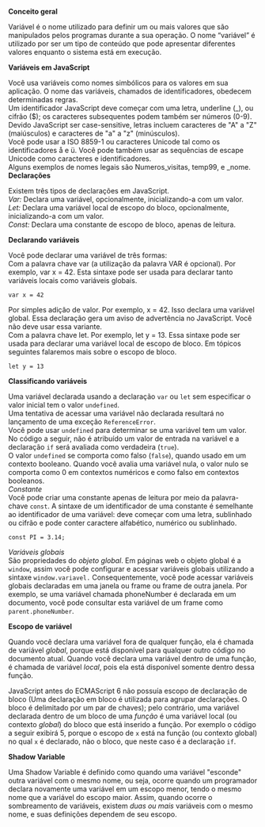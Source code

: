 **Conceito geral**

Variável é o nome utilizado para definir um ou mais valores que são manipulados pelos programas durante a sua operação. O nome “variável” é utilizado por ser um tipo de conteúdo que pode apresentar diferentes valores enquanto o sistema está em execução.

**Variáveis em JavaScript**

Você usa variáveis como nomes simbólicos para os valores em sua aplicação. O nome das variáveis, chamados de identificadores, obedecem determinadas regras.  
Um identificador JavaScript deve começar com uma letra, underline (_), ou cifrão ($); os caracteres subsequentes podem também ser números (0-9). Devido JavaScript ser case-sensitive, letras incluem caracteres de "A" a "Z" (maiúsculos) e caracteres de "a" a "z" (minúsculos).  
Você pode usar a ISO 8859-1 ou caracteres Unicode tal como os identificadores å e ü. Você pode também usar as sequências de escape Unicode como caracteres e identificadores.  
Alguns exemplos de nomes legais são Numeros_visitas, temp99, e _nome.  
**Declarações**

Existem três tipos de declarações em JavaScript.  
*Var:* Declara uma variável, opcionalmente, inicializando-a com um valor.  
*Let:* Declara uma variável local de escopo do bloco, opcionalmente, inicializando-a com um valor.  
*Const:* Declara uma constante de escopo de bloco, apenas de leitura.

**Declarando variáveis**

Você pode declarar uma variável de três formas:  
Com a palavra chave var (a utilização da palavra VAR é opcional). Por exemplo, var x = 42. Esta sintaxe pode ser usada para declarar tanto variáveis locais como variáveis globais.

```
var x = 42
```

Por simples adição de valor. Por exemplo, x = 42. Isso declara uma variável global. Essa declaração gera um aviso de advertência no JavaScript. Você não deve usar essa variante.  
Com a palavra chave let. Por exemplo, let y = 13. Essa sintaxe pode ser usada para declarar uma variável local de escopo de bloco. Em tópicos seguintes falaremos mais sobre o escopo de bloco.

```
let y = 13
```

**Classificando variáveis**

Uma variável declarada usando a declaração `var` ou `let` sem especificar o valor inicial tem o valor `undefined`.  
Uma tentativa de acessar uma variável não declarada resultará no lançamento de uma exceção `ReferenceError`.  
Você pode usar `undefined` para determinar se uma variável tem um valor. No código a seguir, não é atribuído um valor de entrada na variável e a declaração `if` será avaliada como verdadeira (`true`).  
O valor `undefined` se comporta como falso (`false`), quando usado em um contexto booleano.
Quando você avalia uma variável nula, o valor nulo se comporta como 0 em contextos numéricos e como falso em contextos booleanos.  
*Constante*  
Você pode criar uma constante apenas de leitura por meio da palavra-chave `const`. A sintaxe de um identificador de uma constante é semelhante ao identificador de uma variável: deve começar com uma letra, sublinhado ou cifrão e pode conter caractere alfabético, numérico ou sublinhado.

`const PI = 3.14;`

*Variáveis globais*   
São propriedades do *objeto global*. Em páginas web o objeto global é a `window`, assim você pode configurar e acessar variáveis globais utilizando a sintaxe `window.variavel.`
Consequentemente, você pode acessar variáveis globais declaradas em uma janela ou frame ou frame de outra janela. Por exemplo, se uma variável chamada phoneNumber é declarada em um documento, você pode consultar esta variável de um frame como `parent.phoneNumber`.

**Escopo de variável**

Quando você declara uma variável fora de qualquer função, ela é chamada de variável *global*, porque está disponível para qualquer outro código no documento atual. Quando você declara uma variável dentro de uma função, é chamada de variável *local*, pois ela está disponível somente dentro dessa função.

JavaScript antes do ECMAScript 6 não possuía escopo de declaração de bloco (Uma declaração em bloco é utilizada para agrupar declarações. O bloco é delimitado por um par de chaves); pelo contrário, uma variável declarada dentro de um bloco de uma *função* é uma variável local (ou contexto *global*) do bloco que está inserido a função. Por exemplo o código a seguir exibirá 5, porque o escopo de `x` está na função (ou contexto global) no qual `x` é declarado, não o bloco, que neste caso é a declaração `if`.

**Shadow Variable**

Uma Shadow Variable é definido como quando uma variável "esconde" outra variável com o mesmo nome, ou seja, ocorre quando um programador declara novamente uma variável em um escopo menor, tendo o mesmo nome que a variável do escopo maior. Assim, quando ocorre o sombreamento de variáveis, existem *duas ou mais* variáveis ​​com o mesmo nome, e suas definições dependem de seu escopo.